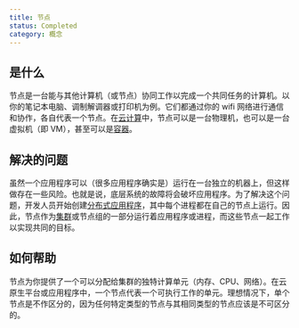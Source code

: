 ```yaml
---
title: 节点
status: Completed
category: 概念
---
```


## 是什么

节点是一台能与其他计算机（或节点）协同工作以完成一个共同任务的计算机。以你的笔记本电脑、调制解调器或打印机为例。它们都通过你的 wifi 网络进行通信和协作，各自代表一个节点。在[云计算](/zh-cn/cloud_computing/)中，节点可以是一台物理机，也可以是一台虚拟机（即 VM），甚至可以是[容器](/zh-cn/container/)。

## 解决的问题

虽然一个应用程序可以（很多应用程序确实是）运行在一台独立的机器上，但这样做存在一些风险。也就是说，底层系统的故障将会破坏应用程序。为了解决这个问题，开发人员开始创建[分布式应用程序](/zh-cn/distributed-apps/)，其中每个进程都在自己的节点上运行。因此，节点作为[集群](/zh-cn/cluster/)或节点组的一部分运行着应用程序或进程，而这些节点一起工作以实现共同的目标。

## 如何帮助

节点为你提供了一个可以分配给集群的独特计算单元（内存、CPU、网络）。在云原生平台或应用程序中，一个节点代表一个可执行工作的单元。理想情况下，单个节点是不作区分的，因为任何特定类型的节点与其相同类型的节点应该是不可区分的。
